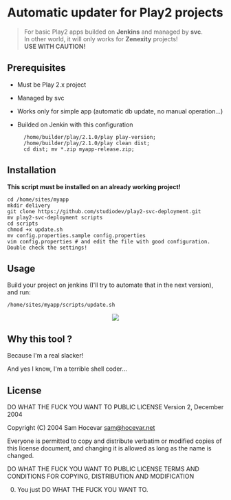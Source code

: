 # Automatic updater for Play2 projects

> For basic Play2 apps builded on **Jenkins** and managed by **svc**. <br />
> In other world, it will only works for **Zenexity** projects! <br />
> **USE WITH CAUTION!**

## Prerequisites
* Must be Play 2.x project
* Managed by svc
* Works only for simple app (automatic db update, no manual operation...)
* Builded on Jenkin with this configuration

        /home/builder/play/2.1.0/play play-version;
        /home/builder/play/2.1.0/play clean dist;
        cd dist; mv *.zip myapp-release.zip;

## Installation

**This script must be installed on an already working project!**

    cd /home/sites/myapp
    mkdir delivery
    git clone https://github.com/studiodev/play2-svc-deployment.git
    mv play2-svc-deployment scripts
    cd scripts
    chmod +x update.sh
    mv config.properties.sample config.properties
    vim config.properties # and edit the file with good configuration. Double check the settings!

## Usage

Build your project on jenkins (I'll try to automate that in the next version), and run:

    /home/sites/myapp/scripts/update.sh

<center><img src="http://img15.hostingpics.net/pics/115803Capturedcran20130514225815.png" /></center>

## Why this tool ?

Because I'm a real slacker!

And yes I know, I'm a terrible shell coder...

## License

DO WHAT THE FUCK YOU WANT TO PUBLIC LICENSE
Version 2, December 2004
 
Copyright (C) 2004 Sam Hocevar <sam@hocevar.net>
 
Everyone is permitted to copy and distribute verbatim or modified
copies of this license document, and changing it is allowed as long
as the name is changed.
 
DO WHAT THE FUCK YOU WANT TO PUBLIC LICENSE
TERMS AND CONDITIONS FOR COPYING, DISTRIBUTION AND MODIFICATION
 
0. You just DO WHAT THE FUCK YOU WANT TO.
